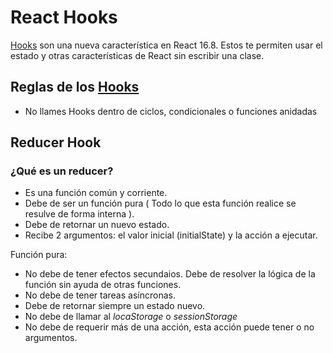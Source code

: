 # React Hooks
[Hooks](https://es.reactjs.org/docs/hooks-intro.html) son una nueva característica en React 16.8. Estos te permiten usar el estado y otras características de React sin escribir una clase.

## Reglas de los [Hooks](https://es.reactjs.org/docs/hooks-rules.html)

* No llames Hooks dentro de ciclos, condicionales o funciones anidadas

## Reducer Hook

### ¿Qué es un reducer?

* Es una función común y corriente.
* Debe de ser un función pura ( Todo lo que esta función realice se resulve de forma interna ).
* Debe de retornar un nuevo estado.
* Recibe 2 argumentos: el valor inicial (initialState) y la acción a ejecutar.

Función pura:

 * No debe de tener efectos secundaios. Debe de resolver la lógica de la función sin ayuda de otras funciones.
 * No debe de tener tareas asíncronas.
 * Debe de retornar siempre un estado nuevo.
 * No debe de llamar al _locaStorage_ o _sessionStorage_
 * No debe de requerir más de una acción, esta acción puede tener o no argumentos.

























